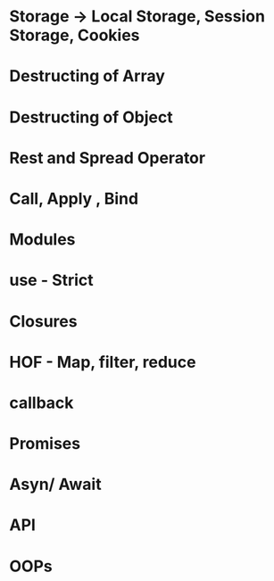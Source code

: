 # Storage -> Local Storage, Session Storage, Cookies



# Destructing of Array
# Destructing of Object
# Rest and Spread Operator
# Call, Apply , Bind
# Modules
# use - Strict




# Closures
# HOF - Map, filter, reduce
# callback
# Promises
# Asyn/ Await
# API
# OOPs
